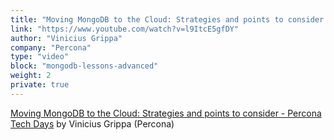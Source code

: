 ```yaml
---
title: "Moving MongoDB to the Cloud: Strategies and points to consider - Percona Tech Days"
link: "https://www.youtube.com/watch?v=l9ItcE5gfDY"
author: "Vinicius Grippa"
company: "Percona"
type: "video"
block: "mongodb-lessons-advanced"
weight: 2
private: true
---
```


[Moving MongoDB to the Cloud: Strategies and points to consider - Percona Tech Days](https://www.youtube.com/watch?v=l9ItcE5gfDY) by Vinicius Grippa (Percona)